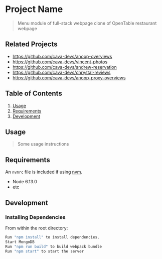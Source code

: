# Project Name

> Menu module of full-stack webpage clone of OpenTable restaurant webpage

## Related Projects

  - https://github.com/cava-devs/anoop-overviews
  - https://github.com/cava-devs/vincent-photos
  - https://github.com/cava-devs/andrew-reservation
  - https://github.com/cava-devs/chrystal-reviews
  - https://github.com/cava-devs/anoop-proxy-overviews

## Table of Contents

1. [Usage](#Usage)
1. [Requirements](#requirements)
1. [Development](#development)

## Usage

> Some usage instructions

## Requirements

An `nvmrc` file is included if using [nvm](https://github.com/creationix/nvm).

- Node 6.13.0
- etc

## Development

### Installing Dependencies

From within the root directory:

```sh
Run "npm install" to install dependencies.
Start MongoDB
Run "npm run build" to build webpack bundle
Run "npm start" to start the server
```

